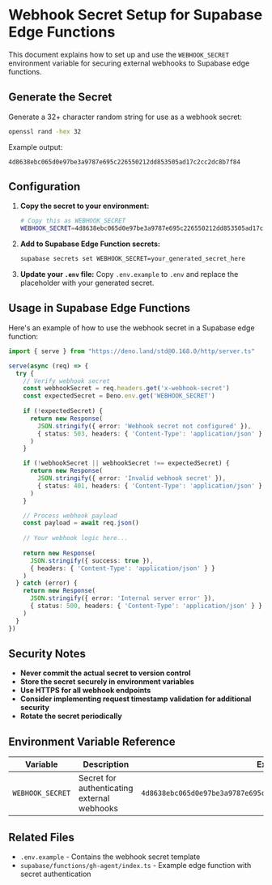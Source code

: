 # Webhook Secret Setup for Supabase Edge Functions

This document explains how to set up and use the `WEBHOOK_SECRET` environment variable for securing external webhooks to Supabase edge functions.

## Generate the Secret

Generate a 32+ character random string for use as a webhook secret:

```bash
openssl rand -hex 32
```

Example output:
```
4d8638ebc065d0e97be3a9787e695c226550212dd853505ad17c2cc2dc8b7f84
```

## Configuration

1. **Copy the secret to your environment:**
   ```bash
   # Copy this as WEBHOOK_SECRET
   WEBHOOK_SECRET=4d8638ebc065d0e97be3a9787e695c226550212dd853505ad17c2cc2dc8b7f84
   ```

2. **Add to Supabase Edge Function secrets:**
   ```bash
   supabase secrets set WEBHOOK_SECRET=your_generated_secret_here
   ```

3. **Update your `.env` file:**
   Copy `.env.example` to `.env` and replace the placeholder with your generated secret.

## Usage in Supabase Edge Functions

Here's an example of how to use the webhook secret in a Supabase edge function:

```typescript
import { serve } from "https://deno.land/std@0.168.0/http/server.ts"

serve(async (req) => {
  try {
    // Verify webhook secret
    const webhookSecret = req.headers.get('x-webhook-secret')
    const expectedSecret = Deno.env.get('WEBHOOK_SECRET')
    
    if (!expectedSecret) {
      return new Response(
        JSON.stringify({ error: 'Webhook secret not configured' }),
        { status: 503, headers: { 'Content-Type': 'application/json' } }
      )
    }

    if (!webhookSecret || webhookSecret !== expectedSecret) {
      return new Response(
        JSON.stringify({ error: 'Invalid webhook secret' }),
        { status: 401, headers: { 'Content-Type': 'application/json' } }
      )
    }

    // Process webhook payload
    const payload = await req.json()
    
    // Your webhook logic here...
    
    return new Response(
      JSON.stringify({ success: true }),
      { headers: { 'Content-Type': 'application/json' } }
    )
  } catch (error) {
    return new Response(
      JSON.stringify({ error: 'Internal server error' }),
      { status: 500, headers: { 'Content-Type': 'application/json' } }
    )
  }
})
```

## Security Notes

- **Never commit the actual secret to version control**
- **Store the secret securely in environment variables**
- **Use HTTPS for all webhook endpoints**
- **Consider implementing request timestamp validation for additional security**
- **Rotate the secret periodically**

## Environment Variable Reference

| Variable | Description | Example |
|----------|-------------|---------|
| `WEBHOOK_SECRET` | Secret for authenticating external webhooks | `4d8638ebc065d0e97be3a9787e695c226550212dd853505ad17c2cc2dc8b7f84` |

## Related Files

- `.env.example` - Contains the webhook secret template
- `supabase/functions/gh-agent/index.ts` - Example edge function with secret authentication